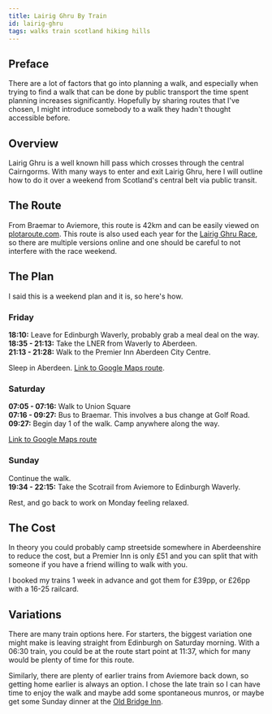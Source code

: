 ```yaml
---
title: Lairig Ghru By Train
id: lairig-ghru
tags: walks train scotland hiking hills 
---
```


## Preface

There are a lot of factors that go into planning a walk, and especially when
trying to find a walk that can be done by public transport the time spent 
planning increases significantly. Hopefully by sharing routes that I've chosen,
I might introduce somebody to a walk they hadn't thought accessible before.

## Overview

Lairig Ghru is a well known hill pass which crosses through the central 
Cairngorms. With many ways to enter and exit Lairig Ghru, here I will outline 
how to do it over a weekend from Scotland's central belt via public transit.

## The Route

From Braemar to Aviemore, this route is 42km and can be easily viewed on 
[plotaroute.com](https://www.plotaroute.com/route/2611350?units=km). This route 
is also used each year for the 
[Lairig Ghru Race](https://www.deesiderunners.com/races/lairig-ghru-race/), so 
there are multiple versions online and one should be careful to not interfere 
with the race weekend.

## The Plan

I said this is a weekend plan and it is, so here's how.

### Friday

**18:10:** Leave for Edinburgh Waverly, probably grab a meal deal on the way.<br>
**18:35 - 21:13:** Take the LNER from Waverly to Aberdeen.<br>
**21:13 - 21:28:** Walk to the Premier Inn Aberdeen City Centre.<br>

Sleep in Aberdeen. 
[Link to Google Maps route](https://maps.app.goo.gl/tRaqJmbGrLhEWvAw9).

### Saturday

**07:05 - 07:16:** Walk to Union Square<br>
**07:16 - 09:27:** Bus to Braemar. This involves a bus change at Golf Road.<br>
**09:27:** Begin day 1 of the walk. Camp anywhere along the way.<br>

[Link to Google Maps route](https://maps.app.goo.gl/XS7xDfsDbp5hqQ3B6)

### Sunday

Continue the walk. <br>
**19:34 - 22:15:** Take the Scotrail from Aviemore to Edinburgh Waverly.<br>

Rest, and go back to work on Monday feeling relaxed.

## The Cost

In theory you could probably camp streetside somewhere in Aberdeenshire to 
reduce the cost, but a Premier Inn is only £51 and you can split that with 
someone if you have a friend willing to walk with you.

I booked my trains 1 week in advance and got them for £39pp, or £26pp with a 
16-25 railcard. 

## Variations

There are many train options here. For starters, the biggest variation one might 
make is leaving straight from Edinburgh on Saturday morning. With a 06:30 train,
you could be at the route start point at 11:37, which for many would be plenty 
of time for this route.

Similarly, there are plenty of earlier trains from Aviemore back down, so 
getting home earlier is always an option. I chose the late train so I can have 
time to enjoy the walk and maybe add some spontaneous munros, or maybe get some
Sunday dinner at the [Old Bridge Inn](https://www.oldbridgeinn.co.uk/).
